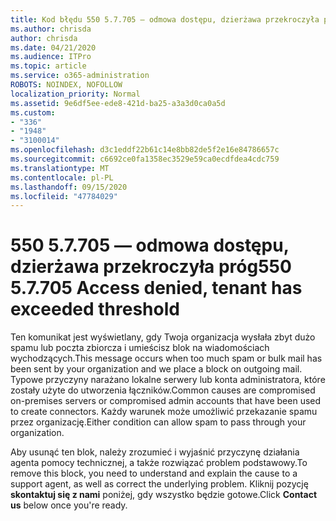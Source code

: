 ```yaml
---
title: Kod błędu 550 5.7.705 — odmowa dostępu, dzierżawa przekroczyła próg
ms.author: chrisda
author: chrisda
ms.date: 04/21/2020
ms.audience: ITPro
ms.topic: article
ms.service: o365-administration
ROBOTS: NOINDEX, NOFOLLOW
localization_priority: Normal
ms.assetid: 9e6df5ee-ede8-421d-ba25-a3a3d0ca0a5d
ms.custom:
- "336"
- "1948"
- "3100014"
ms.openlocfilehash: d3c1eddf22b61c14e8bb82de5f2e16e84786657c
ms.sourcegitcommit: c6692ce0fa1358ec3529e59ca0ecdfdea4cdc759
ms.translationtype: MT
ms.contentlocale: pl-PL
ms.lasthandoff: 09/15/2020
ms.locfileid: "47784029"
---
```

# <a name="550-57705-access-denied-tenant-has-exceeded-threshold"></a><span data-ttu-id="dd1b8-102">550 5.7.705 — odmowa dostępu, dzierżawa przekroczyła próg</span><span class="sxs-lookup"><span data-stu-id="dd1b8-102">550 5.7.705 Access denied, tenant has exceeded threshold</span></span>

<span data-ttu-id="dd1b8-103">Ten komunikat jest wyświetlany, gdy Twoja organizacja wysłała zbyt dużo spamu lub poczta zbiorcza i umieścisz blok na wiadomościach wychodzących.</span><span class="sxs-lookup"><span data-stu-id="dd1b8-103">This message occurs when too much spam or bulk mail has been sent by your organization and we place a block on outgoing mail.</span></span>
<span data-ttu-id="dd1b8-104">Typowe przyczyny narażano lokalne serwery lub konta administratora, które zostały użyte do utworzenia łączników.</span><span class="sxs-lookup"><span data-stu-id="dd1b8-104">Common causes are compromised on-premises servers or compromised admin accounts that have been used to create connectors.</span></span> <span data-ttu-id="dd1b8-105">Każdy warunek może umożliwić przekazanie spamu przez organizację.</span><span class="sxs-lookup"><span data-stu-id="dd1b8-105">Either condition can allow spam to pass through your organization.</span></span>

<span data-ttu-id="dd1b8-106">Aby usunąć ten blok, należy zrozumieć i wyjaśnić przyczynę działania agenta pomocy technicznej, a także rozwiązać problem podstawowy.</span><span class="sxs-lookup"><span data-stu-id="dd1b8-106">To remove this block, you need to understand and explain the cause to a support agent, as well as correct the underlying problem.</span></span>
<span data-ttu-id="dd1b8-107">Kliknij pozycję **skontaktuj się z nami** poniżej, gdy wszystko będzie gotowe.</span><span class="sxs-lookup"><span data-stu-id="dd1b8-107">Click **Contact us** below once you're ready.</span></span>
